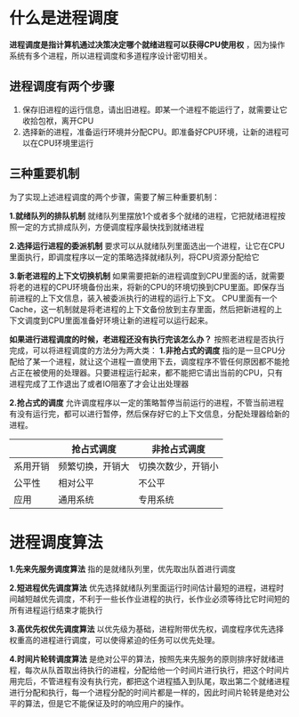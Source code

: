 # 什么是进程调度
**进程调度是指计算机通过决策决定哪个就绪进程可以获得CPU使用权** ，因为操作系统有多个进程，所以进程调度和多道程序设计密切相关。

## 进程调度有两个步骤
1. 保存旧进程的运行信息，请出旧进程。即某一个进程不能运行了，就需要让它收拾包袱，离开CPU
2. 选择新的进程，准备运行环境并分配CPU。即准备好CPU环境，让新的进程可以在CPU环境里运行

## 三种重要机制
为了实现上述进程调度的两个步骤，需要了解三种重要机制：

**1.就绪队列的排队机制**
就绪队列里摆放1个或者多个就绪的进程，它把就绪进程按照一定的方式排成队列，方便调度程序最快找到就绪进程

**2.选择运行进程的委派机制**
要求可以从就绪队列里面选出一个进程，让它在CPU里面执行，即调度程序以一定的策略选择就绪队列，将CPU资源分配给它

**3.新老进程的上下文切换机制**
如果需要把新的进程调度到CPU里面的话，就需要将老的进程的CPU环境备份出来，将新的CPU的环境切换到CPU里面。即保存当前进程的上下文信息，装入被委派执行的进程的运行上下文。
CPU里面有一个Cache，这一机制就是将老进程的上下文备份放到主存里面，然后把新进程的上下文调度到CPU里面准备好环境让新的进程可以运行起来。

**如果进行进程调度的时候，老进程还没有执行完该怎么办？**
按照老进程是否执行完成，可以将进程调度的方法分为两大类：
**1.非抢占式的调度**
指的是一旦CPU分配给了某一个进程，就让这个进程一直使用下去，调度程序不管任何原因都不能抢占正在被使用的处理器。只要进程运行起来，都不能把它请出当前的CPU，只有进程完成了工作退出了或者IO阻塞了才会让出处理器

**2.抢占式的调度**
允许调度程序以一定的策略暂停当前运行的进程，不管当前进程有没有运行完，都可以进行暂停，然后保存好它的上下文信息，分配处理器给新的进程。

|          | 抢占式调度       | 非抢占式调度       |
| -------- | ---------------- | ------------------ |
| 系用开销 | 频繁切换，开销大 | 切换次数少，开销小 |
| 公平性   | 相对公平         | 不公平             |
| 应用     | 通用系统         | 专用系统           |


# 进程调度算法
**1.先来先服务调度算法**
指的是就绪队列里，优先取出队首进行调度

**2.短进程优先调度算法**
优先选择就绪队列里面运行时间估计最短的进程，进程时间越短越优先调度，不利于一些长作业进程的执行，长作业必须等待比它时间短的所有进程运行结束才能执行

**3.高优先权优先调度算法**
以优先级为基础，进程附带优先权，调度程序优先选择权重高的进程进行调度，可以使得紧迫的任务可以优先处理。

**4.时间片轮转调度算法**
是绝对公平的算法，按照先来先服务的原则排序好就绪进程，每次从队首取出待执行的进程，分配给他一个时间片进行执行，把这个时间片用完后，不管进程有没有执行完，都把这个进程插入到队尾，取出第二个就绪进程进行分配和执行，每一个进程分配的时间片都是一样的，因此时间片轮转是绝对公平的算法，但是它不能保证及时的响应用户的操作。